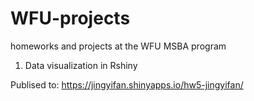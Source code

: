 # WFU-projects
homeworks and projects at the WFU MSBA program

1. Data visualization in Rshiny

Publised to: https://jingyifan.shinyapps.io/hw5-jingyifan/
